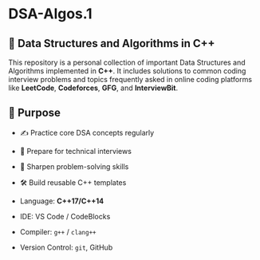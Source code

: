 # DSA-Algos.1

## 🚀 Data Structures and Algorithms in C++

This repository is a personal collection of important Data Structures and Algorithms implemented in **C++**. It includes solutions to common coding interview problems and topics frequently asked in online coding platforms like **LeetCode**, **Codeforces**, **GFG**, and **InterviewBit**.


## 📌 Purpose

- ✍️ Practice core DSA concepts regularly  
- 📘 Prepare for technical interviews  
- 🧩 Sharpen problem-solving skills  
- 🛠️ Build reusable C++ templates


- Language: **C++17/C++14**
- IDE: VS Code / CodeBlocks
- Compiler: `g++` / `clang++`
- Version Control: `git`, GitHub
